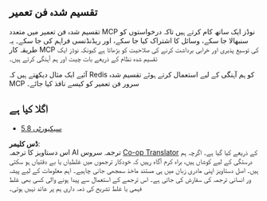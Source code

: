 <!--
CO_OP_TRANSLATOR_METADATA:
{
  "original_hash": "cd973a4e381337c6a3ac2443e7548e63",
  "translation_date": "2025-06-12T23:10:13+00:00",
  "source_file": "05-AdvancedTopics/mcp-scaling/README.md",
  "language_code": "ur"
}
-->
## تقسیم شدہ فن تعمیر

تقسیم شدہ فن تعمیر میں متعدد MCP نوڈز ایک ساتھ کام کرتے ہیں تاکہ درخواستوں کو سنبھالا جا سکے، وسائل کا اشتراک کیا جا سکے، اور ریڈنڈنسی فراہم کی جا سکے۔ یہ طریقہ کار MCP کی توسیع پذیری اور خرابی برداشت کرنے کی صلاحیت کو بڑھاتا ہے کیونکہ نوڈز ایک تقسیم شدہ نظام کے ذریعے بات چیت اور ہم آہنگی کرتے ہیں۔

آئیے ایک مثال دیکھتے ہیں کہ Redis کو ہم آہنگی کے لیے استعمال کرتے ہوئے تقسیم شدہ MCP سرور فن تعمیر کو کیسے نافذ کیا جائے۔  

## اگلا کیا ہے

- [5.8 سیکیورٹی](../mcp-security/README.md)

**ڈس کلیمر**:  
اس دستاویز کا ترجمہ AI ترجمہ سروس [Co-op Translator](https://github.com/Azure/co-op-translator) کے ذریعے کیا گیا ہے۔ اگرچہ ہم درستگی کے لیے کوشاں ہیں، براہ کرم آگاہ رہیں کہ خودکار ترجموں میں غلطیاں یا بے دقتیاں ہو سکتی ہیں۔ اصل دستاویز اپنی مادری زبان میں ہی مستند ماخذ سمجھی جانی چاہیے۔ اہم معلومات کے لیے پیشہ ور انسانی ترجمہ کی سفارش کی جاتی ہے۔ اس ترجمے کے استعمال سے پیدا ہونے والی کسی بھی غلط فہمی یا غلط تشریح کی ذمہ داری ہم پر عائد نہیں ہوتی۔